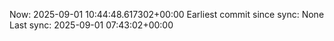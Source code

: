 Now: 2025-09-01 10:44:48.617302+00:00 Earliest commit since sync: None Last sync: 2025-09-01 07:43:02+00:00
